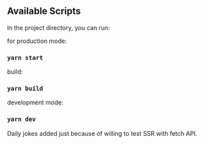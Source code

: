## Available Scripts

In the project directory, you can run:

for production mode:
### `yarn start`

build:
### `yarn build`

development mode: 
### `yarn dev`


Daily jokes added just because of willing to test SSR with fetch API.